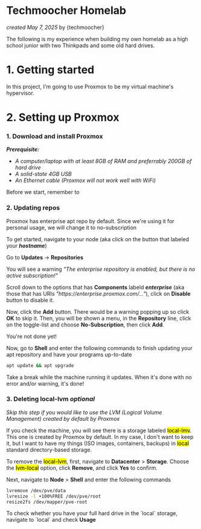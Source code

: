 # Techmoocher Homelab
<p><i>created May 7, 2025</i> by {techmoocher}</p>
<p>The following is my experience when building my own homelab as a high school junior with two Thinkpads and some old hard drives.</p>

<h1>1. Getting started</h1>
<p>In this project, I'm going to use Proxmox to be my virtual machine's hypervisor.</p>

<h1>2. Setting up Proxmox</h1>
<h3>1. Download and install Proxmox</h3>
<p><i><b>Prerequisite:</b></i></p>
<ul>
  <li><i>A computer/laptop with at least 8GB of RAM and preferrably 200GB of hard drive</i></li>
  <li><i>A solid-state 4GB USB</i></li>
  <li><i>An Ethernet cable (Proxmox will not work well with WiFi)</i></li>
</ul>
<p>Before we start, remember to </p>

<h3>2. Updating repos</h3>
<p>Proxmox has enterprise apt repo by default. Since we're using it for personal usage, we will change it to no-subscription</p>
<p>To get started, navigate to your node (aka click on the button that labeled your <b><i>hostname</i></b>)</p>
<p>Go to <b>Updates</b> -> <b>Repositories</b></p>
<p>You will see a warning <i>"The enterprise repository is enabled, but there is no active subscription!"</i></p>
<p>Scroll down to the options that has <b>Components</b> labeld <b><i>enterprise</i></b> (aka those that has URIs <i>"https://enterprise.proxmox.com/..."</i>), click on <b>Disable</b> button to disable it.</p>
<p>Now, click the <b>Add</b> button. There would be a warning popping up so click <b>OK</b> to skip it. Then, you will be shown a menu, in the <b>Repository</b> line, click on the toggle-list and choose <b>No-Subscription</b>, then click <b>Add</b>.</p>
<p>You're not done yet!</p>
<p>Now, go to <b>Shell</b> and enter the following commands to finish updating your apt repository and have your programs up-to-date</p>

```bash
apt update && apt upgrade
```
<p>Take a break while the machine running it updates. When it's done with no error and/or warning, it's done!</p>

<h3>3. Deleting local-lvm <i>optional</i></h3>
<p><i>Skip this step if you would like to use the LVM (Logical Volume Management) created by default by Proxmox</i></p>
If you check the machine, you will see there is a storage labeled <mark>local-lmv</mark>. This one is created by Proxmox by default. In my case, I don't want to keep it, but I want to have my things (ISO images, containers, backups) in <mark>local</mark> standard directory-based storage.
<p>To remove the <mark>local-lvm</mark>, first, navigate to <b>Datacenter</b> > <b>Storage</b>. Choose the <mark>lvm-local</mark> option, click <b>Remove</b>, and click <b>Yes</b> to confirm.</p>
<p>Next, navigate to <b>Node</b> > <b>Shell</b> and enter the following commands</p>

```bash
lvremove /dev/pve/data
lvresize -l +100%FREE /dev/pve/root
resize2fs /dev/mapper/pve-root
```
<p>To check whether you have your full hard drive in the `local` storage, navigate to `local` and check <b>Usage</b></p>

<h3></h3>
